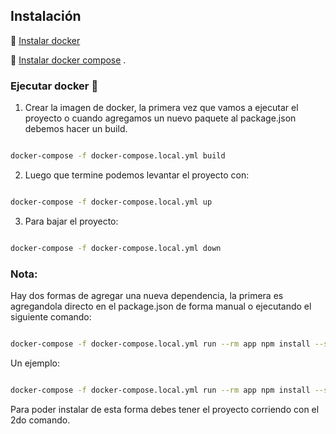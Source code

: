 ## Instalación

🐋️ [Instalar docker ]('https://docs.docker.com/engine/install/')

🐋️ [Instalar docker compose]('https://docs.docker.com/compose/install/') .

### Ejecutar docker 🐋️

1. Crear la imagen de docker, la primera vez que vamos a ejecutar el proyecto o cuando agregamos un nuevo paquete al package.json debemos hacer un build.

```sh

docker-compose -f docker-compose.local.yml build

```

2. Luego que termine podemos levantar el proyecto con:

```sh

docker-compose -f docker-compose.local.yml up

```

3. Para bajar el proyecto:

```sh

docker-compose -f docker-compose.local.yml down

```

### Nota:

Hay dos formas de agregar una nueva dependencia, la primera es agregandola directo en el package.json de forma manual o ejecutando el siguiente comando:

```sh

docker-compose -f docker-compose.local.yml run --rm app npm install --save PAQUETE

```

Un ejemplo:

```sh

docker-compose -f docker-compose.local.yml run --rm app npm install --save node-sass

```

Para poder instalar de esta forma debes tener el proyecto corriendo con el 2do comando.
